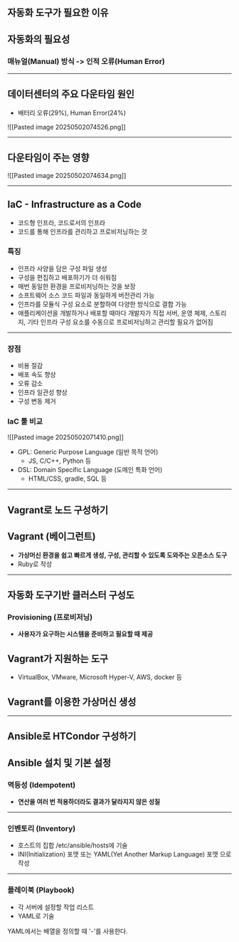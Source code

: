 ## **자동화 도구가 필요한 이유**
## 자동화의 필요성
### 매뉴얼(Manual) 방식 -> 인적 오류(Human Error)
---
## 데이터센터의 주요 다운타임 원인
- 배터리 오류(29%), Human Error(24%)

![[Pasted image 20250502074526.png]]

---
## 다운타임이 주는 영향

![[Pasted image 20250502074634.png]]

---
## IaC - Infrastructure as a Code
- 코드형 인프라, 코드로서의 인프라
- 코드를 통해 인프라를 관리하고 프로비저닝하는 것

### 특징
- 인프라 사양을 담은 구성 파일 생성
- 구성을 편집하고 배포하기가 더 쉬워짐
- 매번 동일한 환경을 프로비저닝하는 것을 보장
- 소프트웨어 소스 코드 파일과 동일하게 버전관리 가능
- 인프라를 모듈식 구성 요소로 분할하여 다양한 방식으로 결합 가능
- 애플리케이션을 개발하거나 배포할 때마다 개발자가 직접 서버, 운영 체제, 스토리지, 기타 인프라 구성 요소를 수동으로 프로비저닝하고 관리할 필요가 없어짐

---
### 장점
- 비용 절감
- 배포 속도 향상
- 오류 감소
- 인프라 일관성 향상
- 구성 변동 제거

### IaC 툴 비교

![[Pasted image 20250502071410.png]]

- GPL: Generic Purpose Language (일반 목적 언어)
	- JS, C/C++, Python 등
- DSL: Domain Specific Language (도메인 특화 언어)
	- HTML/CSS, gradle, SQL 등

---
## **Vagrant로 노드 구성하기**
## Vagrant (베이그런트)
- **가상머신 환경을 쉽고 빠르게 생성, 구성, 관리할 수 있도록 도와주는 오픈소스 도구**
- Ruby로 작성
---
## 자동화 도구기반 클러스터 구성도
### Provisioning (프로비저닝)
- **사용자가 요구하는 시스템을 준비하고 필요할 때 제공**
## Vagrant가 지원하는 도구
- VirtualBox, VMware, Microsoft Hyper-V, AWS, docker 등
## Vagrant를 이용한 가상머신 생성

---
## **Ansible로 HTCondor 구성하기**
## Ansible 설치 및 기본 설정
### 멱등성 (Idempotent)
- **연산을 여러 번 적용하더라도 결과가 달라지지 않은 성질**
---
### 인벤토리 (Inventory)
- 호스트의 집합 /etc/ansible/hosts에 기술
- INI(Initialization) 포맷 또는 YAML(Yet Another Markup Language) 포맷 으로 작성
---
### 플레이북 (Playbook)
- 각 서버에 설정할 작업 리스트
- YAML로 기술

YAML에서는 배열을 정의할 때 '-'를 사용한다.